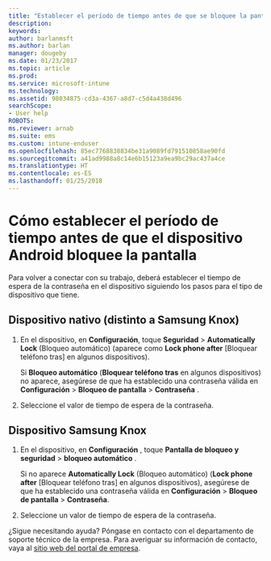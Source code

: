 ```yaml
---
title: "Establecer el período de tiempo antes de que se bloquee la pantalla | Microsoft Docs"
description: 
keywords: 
author: barlanmsft
ms.author: barlan
manager: dougeby
ms.date: 01/23/2017
ms.topic: article
ms.prod: 
ms.service: microsoft-intune
ms.technology: 
ms.assetid: 98034875-cd3a-4367-a8d7-c5d4a438d496
searchScope:
- User help
ROBOTS: 
ms.reviewer: arnab
ms.suite: ems
ms.custom: intune-enduser
ms.openlocfilehash: 85ec7768838834be31a9089fd791510858ae90fd
ms.sourcegitcommit: a41ad9988a8c14e6b15123a9ea9bc29ac437a4ce
ms.translationtype: HT
ms.contentlocale: es-ES
ms.lasthandoff: 01/25/2018
---
```

# <a name="how-to-set-the-amount-of-time-before-your-android-device-locks-its-screen"></a>Cómo establecer el período de tiempo antes de que el dispositivo Android bloquee la pantalla

Para volver a conectar con su trabajo, deberá establecer el tiempo de espera de la contraseña en el dispositivo siguiendo los pasos para el tipo de dispositivo que tiene.

## <a name="native-non-samsung-knox-device"></a>Dispositivo nativo (distinto a Samsung Knox)

1.  En el dispositivo, en **Configuración**, toque **Seguridad** &gt; **Automatically Lock**  (Bloqueo automático) (aparece como **Lock phone after** [Bloquear teléfono tras] en algunos dispositivos).

    Si **Bloqueo automático** (**Bloquear teléfono tras** en algunos dispositivos) no aparece, asegúrese de que ha establecido una contraseña válida en **Configuración** &gt; **Bloqueo de pantalla** &gt; **Contraseña** .

2.  Seleccione el valor de tiempo de espera de la contraseña.

## <a name="samsung-knox-device"></a>Dispositivo Samsung Knox

1.  En el dispositivo, en **Configuración** , toque **Pantalla de bloqueo y seguridad** &gt; **bloqueo automático** .

    Si no aparece **Automatically Lock** (Bloqueo automático) (**Lock phone after** [Bloquear teléfono tras] en algunos dispositivos), asegúrese de que ha establecido una contraseña válida en **Configuración** &gt; **Bloqueo de pantalla** &gt; **Contraseña**.

2.  Seleccione un valor de tiempo de espera de la contraseña.

¿Sigue necesitando ayuda? Póngase en contacto con el departamento de soporte técnico de la empresa. Para averiguar su información de contacto, vaya al [sitio web del portal de empresa](https://portal.manage.microsoft.com#HelpDeskDialog).
